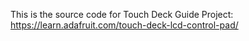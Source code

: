 This is the source code for Touch Deck Guide Project:
https://learn.adafruit.com/touch-deck-lcd-control-pad/
